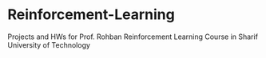# Reinforcement-Learning
Projects and HWs for Prof. Rohban Reinforcement Learning Course in Sharif University of Technology
